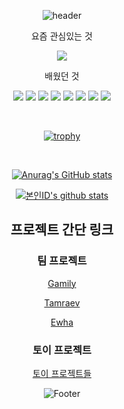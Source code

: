 <div align="center">
   
![header](https://capsule-render.vercel.app/api?type=waving&color=timeGradient&text=Welcome%20to%20honeypunch97%20GitHub%20&animation=twinkling&fontSize=30&fontAlignY=40&fontAlign=70&height=200)

<p>요즘 관심있는 것</p>
<p align="center">
   <img src="https://img.shields.io/badge/csharp-239120?style=flat&logo=csharp&logoColor=white""/>
  <br> 
</p>

<p>배웠던 것</p>
<p align="center">
   <img src="https://img.shields.io/badge/notion-000000?style=flat-square&logo=Notion&logoColor=while"/>
   <img src="https://img.shields.io/badge/HTML5-534f26?style=flat-square&logo=HTML5&logoColor=white"/>
   <img src="https://img.shields.io/badge/CSS3-1572B6?style=flat-square&logo=CSS3&logoColor=white"/>
   <img src="https://img.shields.io/badge/React-61DAFB?style=flat-square&logo=React&logoColor=white"/>
   <img src="https://img.shields.io/badge/Javascript-ffb13b?style=flat-square&logo=javascript&logoColor=white"/>
   <img src="https://img.shields.io/badge/Scss-cc6699?style=flat&logo=Sass&logoColor=white"/>
   <img src="https://img.shields.io/badge/styledcomponents-DB7093?style=flat&logo=styledcomponents&logoColor=white"/>
   <img src="https://img.shields.io/badge/sourcetree-0052CC?style=flat&logo=sourcetree&logoColor=white""/>
  <br> 
</p>

<br>


[![trophy](https://github-profile-trophy.vercel.app/?username=honeypunch97&row=1)](https://github.com/ryo-ma/github-profile-trophy)

<br>

[![Anurag's GitHub stats](https://github-readme-stats.vercel.app/api?username=honeypunch97)](https://github.com/honeypunch97/github-readme-stats)

[![본인ID's github stats](https://github-readme-stats.vercel.app/api/top-langs/?username=honeypunch97&show_icons=true&hide_border=true&title_color=004386&icon_color=004386&layout=compact)](https://github.comChuGyeong)

## 프로젝트 간단 링크

### 팀 프로젝트

[Gamily](https://github.com/ChuGyeong/Gamily)

[Tamraev](https://github.com/ChuGyeong/Tamraev)

[Ewha](https://github.com/ChuGyeong/Ewha)

### 토이 프로젝트

[토이 프로젝트들](https://github.com/honeypunch97/Toy-Project#readme)


![Footer](https://capsule-render.vercel.app/api?type=waving&color=timeGradient&animation=twinkling&fontSize=30&fontAlignY=40&fontAlign=70&height=200&section=footer)
</div>
